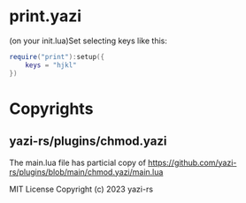 # print.yazi

(on your init.lua)Set selecting keys like this:

```lua
require("print"):setup({
    keys = "hjkl"
})
```

# Copyrights

## yazi-rs/plugins/chmod.yazi

The main.lua file has particial copy of https://github.com/yazi-rs/plugins/blob/main/chmod.yazi/main.lua

MIT License
Copyright (c) 2023 yazi-rs
